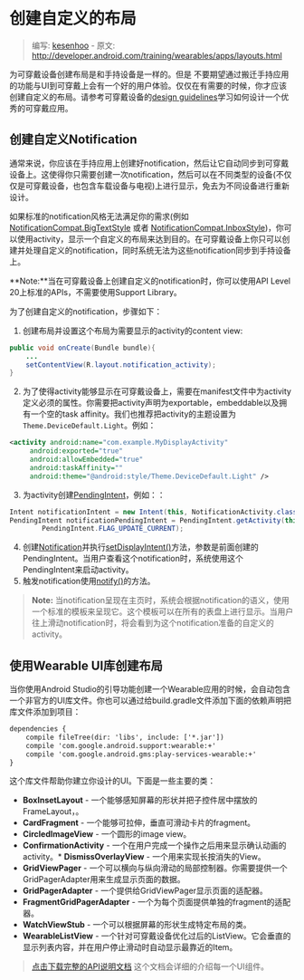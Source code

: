 # 创建自定义的布局

> 编写: [kesenhoo](https://github.com/kesenhoo) - 原文: <http://developer.android.com/training/wearables/apps/layouts.html>

为可穿戴设备创建布局是和手持设备是一样的。但是 不要期望通过搬迁手持应用的功能与UI到可穿戴上会有一个好的用户体验。仅仅在有需要的时候，你才应该创建自定义的布局。请参考可穿戴设备的[design guidelines](http://developer.android.com/design/wear/index.html)学习如何设计一个优秀的可穿戴应用。

<a name="CustomNotification"></a>
## 创建自定义Notification

通常来说，你应该在手持应用上创建好notification，然后让它自动同步到可穿戴设备上。这使得你只需要创建一次notification，然后可以在不同类型的设备(不仅仅是可穿戴设备，也包含车载设备与电视)上进行显示，免去为不同设备进行重新设计。

如果标准的notification风格无法满足你的需求(例如[NotificationCompat.BigTextStyle](http://developer.android.com/reference/android/support/v4/app/NotificationCompat.BigTextStyle.html) 或者 [NotificationCompat.InboxStyle](http://developer.android.com/reference/android/support/v4/app/NotificationCompat.InboxStyle.html))，你可以使用activity，显示一个自定义的布局来达到目的。在可穿戴设备上你只可以创建并处理自定义的notification，同时系统无法为这些notification同步到手持设备上。

**Note:**当在可穿戴设备上创建自定义的notification时，你可以使用API Level 20上标准的APIs，不需要使用Support Library。

为了创建自定义的notification，步骤如下：

1. 创建布局并设置这个布局为需要显示的activity的content view:
```java
public void onCreate(Bundle bundle){
    ...
    setContentView(R.layout.notification_activity);
}
```
2. 为了使得activity能够显示在可穿戴设备上，需要在manifest文件中为activity定义必须的属性。你需要把activity声明为exportable，embeddable以及拥有一个空的task affinity。我们也推荐把activity的主题设置为` Theme.DeviceDefault.Light`。例如：
```xml
<activity android:name="com.example.MyDisplayActivity"
     android:exported="true"
     android:allowEmbedded="true"
     android:taskAffinity=""
     android:theme="@android:style/Theme.DeviceDefault.Light" />
```
3. 为activity创建[PendingIntent](http://developer.android.com/reference/android/app/PendingIntent.html)，例如：：
```java
Intent notificationIntent = new Intent(this, NotificationActivity.class);
PendingIntent notificationPendingIntent = PendingIntent.getActivity(this, 0, notificationIntent,
        PendingIntent.FLAG_UPDATE_CURRENT);
```
4. 创建[Notification](http://developer.android.com/reference/android/app/Notification.html)并执行[setDisplayIntent()](http://developer.android.com/reference/android/app/Notification.WearableExtender.html#setDisplayIntent(android.app.PendingIntent))方法，参数是前面创建的PendingIntent。当用户查看这个notification时，系统使用这个PendingIntent来启动activity。
5. 触发notification使用[notify()](http://developer.android.com/reference/java/lang/Object.html#notify())的方法。

> **Note:** 当notification呈现在主页时，系统会根据notification的语义，使用一个标准的模板来呈现它。这个模板可以在所有的表盘上进行显示。当用户往上滑动notification时，将会看到为这个notification准备的自定义的activity。

## 使用Wearable UI库创建布局

当你使用Android Studio的引导功能创建一个Wearable应用的时候，会自动包含一个非官方的UI库文件。你也可以通过给build.gradle文件添加下面的依赖声明把库文件添加到项目：
```xml
dependencies {
    compile fileTree(dir: 'libs', include: ['*.jar'])
    compile 'com.google.android.support:wearable:+'
    compile 'com.google.android.gms:play-services-wearable:+'
}
```
这个库文件帮助你建立你设计的UI。下面是一些主要的类：
* **BoxInsetLayout** - 一个能够感知屏幕的形状并把子控件居中摆放的FrameLayout，。
* **CardFragment** - 一个能够可拉伸，垂直可滑动卡片的fragment。
* **CircledImageView** - 一个圆形的image view。
* **ConfirmationActivity** - 一个在用户完成一个操作之后用来显示确认动画的activity。* **DismissOverlayView** - 一个用来实现长按消失的View。
* **GridViewPager** - 一个可以横向与纵向滑动的局部控制器。你需要提供一个GridPagerAdapter用来生成显示页面的数据。
* **GridPagerAdapter** - 一个提供给GridViewPager显示页面的适配器。
* **FragmentGridPagerAdapter** - 一个为每个页面提供单独的fragment的适配器。
* **WatchViewStub** - 一个可以根据屏幕的形状生成特定布局的类。
* **WearableListView** - 一个针对可穿戴设备优化过后的ListView。它会垂直的显示列表内容，并在用户停止滑动时自动显示最靠近的Item。

> [点击下载完整的API说明文档](http://developer.android.com/shareables/training/wearable-support-docs.zip) 这个文档会详细的介绍每一个UI组件。

